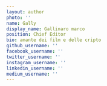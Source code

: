 ```yaml
---
layout: author
photo: ''
name: Gally
display_name: Gallinaro marco
position: Chief Editor
bio: amante dei film e delle cripto
github_username: ''
facebook_username: ''
twitter_username: ''
instagram_username: ''
linkedin_username: ''
medium_username: ''
---
```


